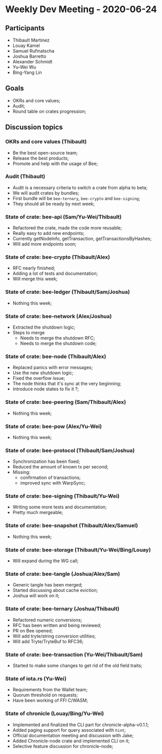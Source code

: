 # Weekly Dev Meeting - 2020-06-24

## Participants

- Thibault Martinez
- Louay Kamel
- Samuel Rufinatscha
- Joshua Barretto
- Alexander Schmidt
- Yu-Wei Wu
- Bing-Yang Lin

## Goals

- OKRs and core values;
- Audit;
- Round table on crates progression;

## Discussion topics

### OKRs and core values (Thibault)

- Be the best open-source team;
- Release the best products;
- Promote and help with the usage of Bee;

### Audit (Thibault)

- Audit is a necessary criteria to switch a crate from alpha to beta;
- We will audit crates by bundles;
- First bundle will be `bee-ternary`, `bee-crypto` and `bee-signing`;
- They should all be ready by next week;

### State of crate: bee-api (Sam/Yu-Wei/Thibault)

- Refactored the crate, made the code more reusable;
- Really easy to add new endpoints;
- Currently getNodeInfo, getTransaction, getTransactionsByHashes;
- Will add more endpoints soon;

### State of crate: bee-crypto (Thibault/Alex)

- RFC nearly finished;
- Adding a lot of tests and documentation;
- Will merge this week;

### State of crate: bee-ledger (Thibault/Sam/Joshua)

- Nothing this week;

### State of crate: bee-network (Alex/Joshua)

- Extracted the shutdown logic;
- Steps to merge
    - Needs to merge the shutdown RFC;
    - Needs to merge the shutdown code;

### State of crate: bee-node (Thibault/Alex)

- Replaced panics with error messages;
- Use the new shutdown logic;
- Fixed the overflow issue;
- The node thinks that it's sync at the very beginning;
- Introduce node states to fix it ?;

### State of crate: bee-peering (Sam/Thibault/Alex)

- Nothing this week;

### State of crate: bee-pow (Alex/Yu-Wei)

- Nothing this week;

### State of crate: bee-protocol (Thibault/Sam/Joshua)

- Synchronization has been fixed;
- Reduced the amount of known tx per second;
- Missing:
    - confirmation of transactions;
    - improved sync with WarpSync;

### State of crate: bee-signing (Thibault/Yu-Wei)

- Writing some more tests and documentation;
- Pretty much mergeable;

### State of crate: bee-snapshot (Thibault/Alex/Samuel)

- Nothing this week;

### State of crate: bee-storage (Thibault/Yu-Wei/Bing/Louay)

- Will expand during the WG call;

### State of crate: bee-tangle (Joshua/Alex/Sam)

- Generic tangle has been merged;
- Started discussing about cache eviction;
- Joshua will work on it;

### State of crate: bee-ternary (Joshua/Thibault)

- Refactored numeric conversions;
- RFC has been written and being reviewed;
- PR on Bee opened;
- Will add tryte/string conversion utilities;
- Will add Tryte/TryteBuf to RFC36;

### State of crate: bee-transaction (Yu-Wei/Thibault/Sam)

- Started to make some changes to get rid of the old field traits;

### State of iota.rs (Yu-Wei)

- Requirements from the Wallet team;
- Quorum threshold on requests;
- Have been working of FFI C/WASM;

### State of chronicle (Louay/Bing/Yu-Wei)

- Implemented and finalized the CLI part for chronicle-alpha-v0.1.1;
- Added paging support for query associated with `hint`;
- Official documentation meeting and discussion with Jake;
- Added Chronicle-node crate and implemented CLI on it;
- Selective feature discussion for chronicle-node;
